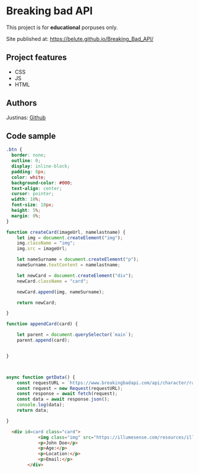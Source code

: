 

# Breaking bad API



This project is for **educational** porpuses only. 

Site published at: https://belute.github.io/Breaking_Bad_API/


## Project features


-   CSS
-   JS
-   HTML

## Authors

Justinas: [Github](https://github.com/Belute)

## Code sample



```css
.btn {
  border: none;
  outline: 0;
  display: inline-block;
  padding: 8px;
  color: white;
  background-color: #000;
  text-align: center;
  cursor: pointer;
  width: 10%;
  font-size: 18px;
  height: 5%;
  margin: 0%;
}
```
```js
function createCard(imageUrl, namelastname) {
    let img = document.createElement("img");
    img.className = "img";
    img.src = imageUrl;

    let nameSurname = document.createElement("p");
    nameSurname.textContent = namelastname;

    let newCard = document.createElement("div");
    newCard.className = "card";

    newCard.append(img, nameSurname);

    return newCard;

}

function appendCard(card) {

    let parent = document.querySelector(`main`);
    parent.append(card);


}



async function getData() {
    const requestURL = `https://www.breakingbadapi.com/api/character/random`;
    const request = new Request(requestURL);
    const response = await fetch(request);
    const data = await response.json();
    console.log(data);
    return data;

}


```
```html
  <div id=card class="card">
            <img class="img" src="https://illumesense.com/resources/illumesense/style/img/website/profile-picture-blanks/male-profile.jpg" alt="John" height="250px" width="250px"></img>
            <p>John Doe</p>
            <p>Age:</p>
            <p>Location:</p>
            <p>Email:</p>
        </div>
```
